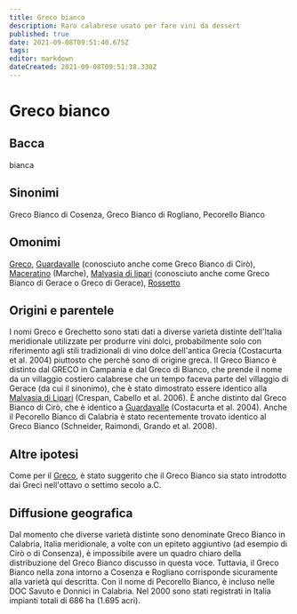 ```yaml
---
title: Greco bianco
description: Raro calabrese usato per fare vini da dessert
published: true
date: 2021-09-08T09:51:40.675Z
tags: 
editor: markdown
dateCreated: 2021-09-08T09:51:38.330Z
---
```


# Greco bianco

## Bacca
bianca

## Sinonimi
Greco Bianco di Cosenza, Greco Bianco di Rogliano, Pecorello Bianco

## Omonimi
[Greco](/vitigni/Italia/bacca-bianca/greco), [Guardavalle](/vitigni/Italia/bacca-bianca/guardavalle) (conosciuto anche come Greco Bianco di Cirò), [Maceratino](/vitigni/Italia/bacca-bianca/maceratino) (Marche), [Malvasia di lipari](/vitigni/Italia/bacca-bianca/malvasia-di-lipari) (conosciuto anche come Greco Bianco di Gerace o Greco di Gerace), [Rossetto](/vitigni/Italia/bacca-bianca/rossetto)

## Origini e parentele

I nomi Greco e Grechetto sono stati dati a diverse varietà distinte dell'Italia meridionale utilizzate per produrre vini dolci, probabilmente solo con riferimento agli stili tradizionali di vino dolce dell'antica Grecia (Costacurta et al. 2004) piuttosto che perché sono di origine greca. Il Greco Bianco è distinto dal GRECO in Campania e dal Greco di Bianco, che prende il nome da un villaggio costiero calabrese che un tempo faceva parte del villaggio di Gerace (da cui il sinonimo), che è stato dimostrato essere identico alla [Malvasia di Lipari](/vitigni/Italia/bacca-bianca/malvasia-di-lipari) (Crespan, Cabello et al. 2006). È anche distinto dal Greco Bianco di Cirò, che è identico a [Guardavalle](/vitigni/Italia/bacca-bianca/guardavalle) (Costacurta et al. 2004). Anche il Pecorello Bianco di Calabria è stato recentemente trovato identico al Greco Bianco (Schneider, Raimondi, Grando et al. 2008).

## Altre ipotesi

Come per il [Greco](/vitigni/Italia/bacca-bianca/greco), è stato suggerito che il Greco Bianco sia stato introdotto dai Greci nell'ottavo o settimo secolo a.C.

## Diffusione geografica

Dal momento che diverse varietà distinte sono denominate Greco Bianco in Calabria, Italia meridionale, a volte con un epiteto aggiuntivo (ad esempio di Cirò o di Consenza), è impossibile avere un quadro chiaro della distribuzione del Greco Bianco discusso in questa voce. Tuttavia, il Greco Bianco nella zona intorno a Cosenza e Rogliano corrisponde sicuramente alla varietà qui descritta. Con il nome di Pecorello Bianco, è incluso nelle DOC Savuto e Donnici in Calabria. Nel 2000 sono stati registrati in Italia impianti totali di 686 ha (1.695 acri).